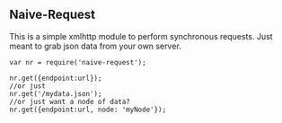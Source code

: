## Naive-Request

This is a simple xmlhttp module to perform synchronous requests. Just meant to grab json data from your own server.

```
var nr = require('naive-request');

nr.get({endpoint:url});
//or just
nr.get('/mydata.json');
//or just want a node of data?
nr.get({endpoint:url, node: 'myNode'});
```